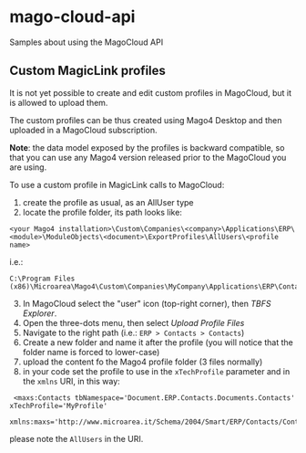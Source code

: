 # mago-cloud-api
Samples about using the MagoCloud API

## Custom MagicLink profiles
It is not yet possible to create and edit custom profiles in MagoCloud, but it is allowed to upload them.

The custom profiles can be thus created using Mago4 Desktop and then uploaded in a MagoCloud subscription.

**Note**: the data model exposed by the profiles is backward compatible, so that you can use any Mago4 version released prior to the MagoCloud you are using.

To use a custom profile in MagicLink calls to MagoCloud:
1. create the profile as usual, as an AllUser type
1. locate the profile folder, its path looks like:
```
<your Mago4 installation>\Custom\Companies\<company>\Applications\ERP\<module>\ModuleObjects\<document>\ExportProfiles\AllUsers\<profile name>
```
i.e.: 
```
C:\Program Files (x86)\Microarea\Mago4\Custom\Companies\MyCompany\Applications\ERP\Contacts\ModuleObjects\Contacts\ExportProfiles\AllUsers\MyProfile
```
3. In MagoCloud select the "user" icon (top-right corner), then *TBFS Explorer*.
3. Open the three-dots menu, then select *Upload Profile Files*
3. Navigate to the right path (i.e.: `ERP > Contacts > Contacts`)
3. Create a new folder and name it after the profile (you will notice that the folder name is forced to lower-case)
3. upload the content fo the Mago4 profile folder (3 files normally)
3. in your code set the profile to use in the `xTechProfile` parameter and in the `xmlns` URI, in this way:
```
 <maxs:Contacts tbNamespace='Document.ERP.Contacts.Documents.Contacts' xTechProfile='MyProfile'    
      xmlns:maxs='http://www.microarea.it/Schema/2004/Smart/ERP/Contacts/Contacts/AllUsers/MyProfile.xsd'>
 ```
 please note the `AllUsers` in the URI.

